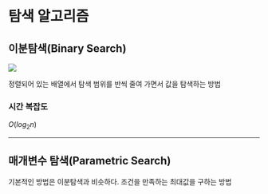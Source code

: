 # 탐색 알고리즘

## 이분탐색(Binary Search)

<img src="https://blog.penjee.com/wp-content/uploads/2015/04/binary-and-linear-search-animations.gif">

정렬되어 있는 배열에서 탐색 범위를 반씩 줄여 가면서 값을 탐색하는 방법

### 시간 복잡도

$O(log_2 n)$

---

## 매개변수 탐색(Parametric Search)

기본적인 방법은 이분탐색과 비슷하다. 조건을 만족하는 최대값을 구하는 방법


